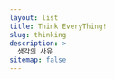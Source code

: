 ```yaml
---
layout: list
title: Think EveryThing!
slug: thinking
description: >
  생각의 사유
sitemap: false
---
```

